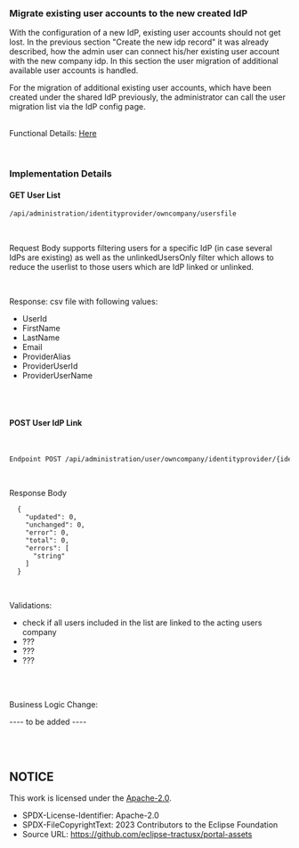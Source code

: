 ### Migrate existing user accounts to the new created IdP

With the configuration of a new IdP, existing user accounts should not get lost. In the previous section "Create the new idp record" it was already described, how the admin user can connect his/her existing user account with the new company idp. In this section the user migration of additional available user accounts is handled.
<br>

For the migration of additional existing user accounts, which have been created under the shared IdP previously, the administrator can call the user migration list via the IdP config page.  
<br>

Functional Details: [Here](/docs/user/02.%20Technical%20Integration/02.%20Identity%20Provider%20Management/03.%20User%20Migration.md)

<br>

### Implementation Details

#### GET User List

```diff
/api/administration/identityprovider/owncompany/usersfile
```

<br>

Request Body supports filtering users for a specific IdP (in case several IdPs are existing) as well as the unlinkedUsersOnly filter which allows to reduce the userlist to those users which are IdP linked or unlinked.

<br>

Response: csv file with following values:

- UserId
- FirstName
- LastName
- Email
- ProviderAlias
- ProviderUserId
- ProviderUserName

<br>
<br>

#### POST User IdP Link

<br>

```diff
Endpoint POST /api/administration/user/owncompany/identityprovider/{identityProviderId}/usersfile
```

<br>

Response Body

      {
        "updated": 0,
        "unchanged": 0,
        "error": 0,
        "total": 0,
        "errors": [
          "string"
        ]
      }

<br>

Validations:

- check if all users included in the list are linked to the acting users company
- ???
- ???
- ???

<br>
<br>

Business Logic Change:

---- to be added ----

<br>
<br>

## NOTICE

This work is licensed under the [Apache-2.0](https://www.apache.org/licenses/LICENSE-2.0).

- SPDX-License-Identifier: Apache-2.0
- SPDX-FileCopyrightText: 2023 Contributors to the Eclipse Foundation
- Source URL: https://github.com/eclipse-tractusx/portal-assets
